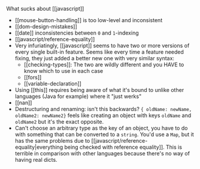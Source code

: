  What sucks about [[javascript]]

* [[mouse-button-handling]] is too low-level and inconsistent
* [[dom-design-mistakes]]
* [[date]] inconsistencies between `0` and `1`-indexing
* [[javascript/reference-equality]]
* Very infuriatingly, [[javascript]] seems to have two or more versions of every single built-in feature. Seems like every time a feature needed fixing, they just added a better new one with very similar syntax:
  * [[checking-types]]: The two are wildly different and you HAVE to know which to use in each case
  * [[fors]]
  * [[variable-declaration]]
* Using [[this]] requires being aware of what it's bound to unlike other languages (Java for example) where it "just werks"
* [[nan]]
* Destructuring and renaming: isn't this backwards? `{ oldName: newName, oldName2: newName2}` feels like creating an object with keys `oldName` and `oldName2` but it's the exact opposite.
* Can't choose an arbitrary type as the key of an object, you have to do with something that can be converted to a `string`. You'd use a `Map`, but it has the same problems due to [[javascript/reference-equality|everything being checked with reference equality]]. This is terrible in comparison with other languages because there's no way of having real dicts.
